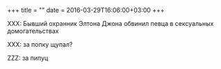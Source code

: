 +++
title = ""
date = 2016-03-29T16:06:00+03:00
+++

XXX: Бывший охранник Элтона Джона обвинил певца в сексуальных домогательствах


XXX: за попку щупал?


ZZZ: за пипуц


